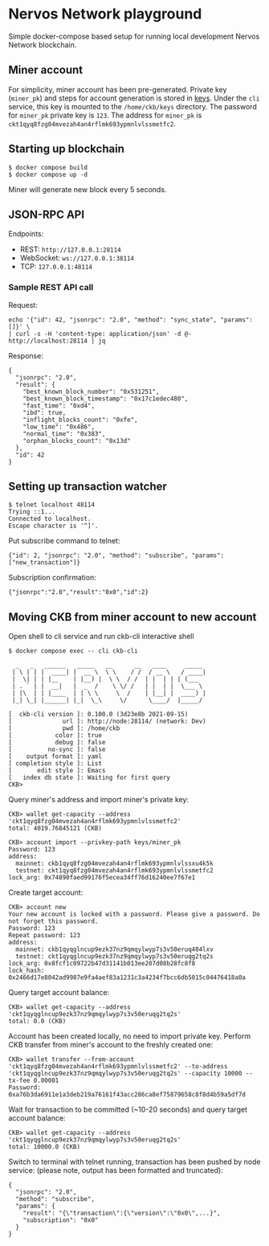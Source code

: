 # Nervos Network playground

Simple docker-compose based setup for running local development Nervos Network blockchain.

## Miner account

For simplicity, miner account has been pre-generated.
Private key (`miner_pk`) and steps for account generation is stored in [keys](./blockchain/keys).
Under the `cli` service, this key is mounted to the `/home/ckb/keys` directory.
The password for `miner_pk` private key is `123`.
The address for `miner_pk` is `ckt1qyq8fzg04mvezah4an4rflmk693ypmnlvlssmetfc2`.


## Starting up blockchain

```
$ docker compose build
$ docker compose up -d
```

Miner will generate new block every 5 seconds. 

## JSON-RPC API

Endpoints:
* REST: `http://127.0.0.1:28114`
* WebSocket: `ws://127.0.0.1:38114`
* TCP: `127.0.0.1:48114`

### Sample REST API call

Request:
```
echo '{"id": 42, "jsonrpc": "2.0", "method": "sync_state", "params": []}' \
| curl -s -H 'content-type: application/json' -d @- http://localhost:28114 | jq
```

Response:
```
{
  "jsonrpc": "2.0",
  "result": {
    "best_known_block_number": "0x531251",
    "best_known_block_timestamp": "0x17c1edec480",
    "fast_time": "0xd4",
    "ibd": true,
    "inflight_blocks_count": "0xfe",
    "low_time": "0x486",
    "normal_time": "0x383",
    "orphan_blocks_count": "0x13d"
  },
  "id": 42
}
```

## Setting up transaction watcher

```
$ telnet localhost 48114
Trying ::1...
Connected to localhost.
Escape character is '^]'.
```

Put subscribe command to telnet:
```
{"id": 2, "jsonrpc": "2.0", "method": "subscribe", "params": ["new_transaction"]}
```

Subscription confirmation:
```
{"jsonrpc":"2.0","result":"0x0","id":2}
```

## Moving CKB from miner account to new account

Open shell to cli service and run ckb-cli interactive shell
```
$ docker compose exec -- cli ckb-cli

  _   _   ______   _____   __      __   ____     _____
 | \ | | |  ____| |  __ \  \ \    / /  / __ \   / ____|
 |  \| | | |__    | |__) |  \ \  / /  | |  | | | (___
 | . ` | |  __|   |  _  /    \ \/ /   | |  | |  \___ \
 | |\  | | |____  | | \ \     \  /    | |__| |  ____) |
 |_| \_| |______| |_|  \_\     \/      \____/  |_____/

[  ckb-cli version ]: 0.100.0 (3d23e8b 2021-09-15)
[              url ]: http://node:28114/ (network: Dev)
[              pwd ]: /home/ckb
[            color ]: true
[            debug ]: false
[          no-sync ]: false
[    output format ]: yaml
[ completion style ]: List
[       edit style ]: Emacs
[   index db state ]: Waiting for first query
CKB>
```

Query miner's address and import miner's private key:
```
CKB> wallet get-capacity --address 'ckt1qyq8fzg04mvezah4an4rflmk693ypmnlvlssmetfc2'
total: 4019.76845121 (CKB)

CKB> account import --privkey-path keys/miner_pk
Password: 123
address:
  mainnet: ckb1qyq8fzg04mvezah4an4rflmk693ypmnlvlssxu4k5k
  testnet: ckt1qyq8fzg04mvezah4an4rflmk693ypmnlvlssmetfc2
lock_arg: 0x74890faed99176f5ecea34ff76d16240ee7f67e1
```

Create target account:
```
CKB> account new
Your new account is locked with a password. Please give a password. Do not forget this password.
Password: 123
Repeat password: 123
address:
  mainnet: ckb1qyqglncup9ezk37nz9qmqylwyp7s3v50eruq404lxv
  testnet: ckt1qyqglncup9ezk37nz9qmqylwyp7s3v50eruqg2tq2s
lock_arg: 0x8fcf1c09722b47d31141b013ee207d08b28fc8f8
lock_hash: 0x2466d17e8042ad9987e9fa4aef83a1231c3a4234f7bcc6db5015c04476418a0a
```

Query target account balance:
```
CKB> wallet get-capacity --address 'ckt1qyqglncup9ezk37nz9qmqylwyp7s3v50eruqg2tq2s'
total: 0.0 (CKB)
```

Account has been created locally, no need to import private key.
Perform CKB transfer from miner's account to the freshly created one: 
```
CKB> wallet transfer --from-account 'ckt1qyq8fzg04mvezah4an4rflmk693ypmnlvlssmetfc2' --to-address 'ckt1qyqglncup9ezk37nz9qmqylwyp7s3v50eruqg2tq2s' --capacity 10000 --tx-fee 0.00001
Password:
0xa76b3da6911e1a3deb219a76161f43acc286ca8ef75879658c8f8d4b59a5df7d
```

Wait for transaction to be committed (~10-20 seconds) and query target account balance:
```
CKB> wallet get-capacity --address 'ckt1qyqglncup9ezk37nz9qmqylwyp7s3v50eruqg2tq2s'
total: 10000.0 (CKB)
```

Switch to terminal with telnet running, transaction has been pushed by node service:
(please note, output has been formatted and truncated):
```
{
  "jsonrpc": "2.0",
  "method": "subscribe",
  "params": {
    "result": "{\"transaction\":{\"version\":\"0x0\",...}",
    "subscription": "0x0"
  }
}
```
